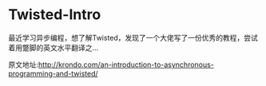# Twisted-Intro
最近学习异步编程，想了解Twisted，发现了一个大佬写了一份优秀的教程，尝试着用蹩脚的英文水平翻译之...

原文地址:http://krondo.com/an-introduction-to-asynchronous-programming-and-twisted/
